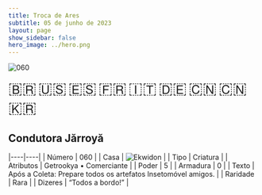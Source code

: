 ```yaml
---
title: Troca de Ares
subtitle: 05 de junho de 2023
layout: page
show_sidebar: false
hero_image: ../hero.png
---
```


![060](https://mastervault-storage-prod.s3.amazonaws.com/media/card_front/pt/600_060_b04dd42ff29b_pt.png)

<span title="Português" style="font-size: 32px;cursor: pointer;" onclick="javascript:document.querySelector('img[alt=\'060\']').src=document.querySelector('img[alt=\'060\']').src.replace(/card_front\/[^/]+/, 'card_front/pt').replace(/_[^/.0-9]+\.png/, '_pt.png')">🇧🇷</span>
<span title="English" style="font-size: 32px;cursor: pointer;" onclick="javascript:document.querySelector('img[alt=\'060\']').src=document.querySelector('img[alt=\'060\']').src.replace(/card_front\/[^/]+/, 'card_front/en').replace(/_[^/.0-9]+\.png/, '_en.png')">🇺🇸</span>
<span title="Español" style="font-size: 32px;cursor: pointer;" onclick="javascript:document.querySelector('img[alt=\'060\']').src=document.querySelector('img[alt=\'060\']').src.replace(/card_front\/[^/]+/, 'card_front/es').replace(/_[^/.0-9]+\.png/, '_es.png')">🇪🇸</span>
<span title="Français" style="font-size: 32px;cursor: pointer;" onclick="javascript:document.querySelector('img[alt=\'060\']').src=document.querySelector('img[alt=\'060\']').src.replace(/card_front\/[^/]+/, 'card_front/fr').replace(/_[^/.0-9]+\.png/, '_fr.png')">🇫🇷</span>
<span title="Italiano" style="font-size: 32px;cursor: pointer;" onclick="javascript:document.querySelector('img[alt=\'060\']').src=document.querySelector('img[alt=\'060\']').src.replace(/card_front\/[^/]+/, 'card_front/it').replace(/_[^/.0-9]+\.png/, '_it.png')">🇮🇹</span>
<span title="Deutsche" style="font-size: 32px;cursor: pointer;" onclick="javascript:document.querySelector('img[alt=\'060\']').src=document.querySelector('img[alt=\'060\']').src.replace(/card_front\/[^/]+/, 'card_front/de').replace(/_[^/.0-9]+\.png/, '_de.png')">🇩🇪</span>
<span title="简体中文" style="font-size: 32px;cursor: pointer;" onclick="javascript:document.querySelector('img[alt=\'060\']').src=document.querySelector('img[alt=\'060\']').src.replace(/card_front\/[^/]+/, 'card_front/zh-hans').replace(/_[^/.0-9]+\.png/, '_zh-hans.png')">🇨🇳</span>
<span title="繁體中文" style="font-size: 32px;cursor: pointer;" onclick="javascript:document.querySelector('img[alt=\'060\']').src=document.querySelector('img[alt=\'060\']').src.replace(/card_front\/[^/]+/, 'card_front/zh-hant').replace(/_[^/.0-9]+\.png/, '_zh-hant.png')">🇨🇳</span>
<span title="한국어" style="font-size: 32px;cursor: pointer;" onclick="javascript:document.querySelector('img[alt=\'060\']').src=document.querySelector('img[alt=\'060\']').src.replace(/card_front\/[^/]+/, 'card_front/ko').replace(/_[^/.0-9]+\.png/, '_ko.png')">🇰🇷</span>

## Condutora Jărroyă

|----|----|
| Número | 060 |
| Casa | ![Ekwidon](https://archonarcana.com/images/thumb/3/31/Ekwidon.png/25px-Ekwidon.png "Ekwidon") |
| Tipo | Criatura |
| Atributos | Getrookya • Comerciante |
| Poder | 5 |
| Armadura | 0 |
| Texto | Após a Coleta: Prepare todos os artefatos Insetomóvel amigos. |
| Raridade | Rara |
| Dizeres | “Todos a bordo!” |
